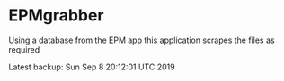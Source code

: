 # EPMgrabber
Using a database from the EPM app this application scrapes the files as required


Latest backup: Sun Sep 8 20:12:01 UTC 2019
